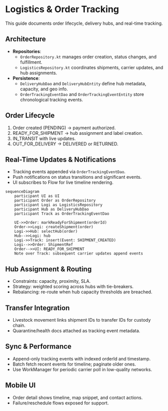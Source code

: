 # Logistics & Order Tracking

This guide documents order lifecycle, delivery hubs, and real-time tracking.

## Architecture

- **Repositories**:
  - `OrderRepository.kt` manages order creation, status changes, and fulfillment.
  - `LogisticsRepository.kt` coordinates shipments, carrier updates, and hub assignments.
- **Persistence**:
  - `DeliveryHubDao` and `DeliveryHubEntity` define hub metadata, capacity, and geo info.
  - `OrderTrackingEventDao` and `OrderTrackingEventEntity` store chronological tracking events.

## Order Lifecycle

1. Order created (PENDING) → payment authorized.
2. READY_FOR_SHIPMENT → hub assignment and label creation.
3. IN_TRANSIT with live updates.
4. OUT_FOR_DELIVERY → DELIVERED or RETURNED.

## Real-Time Updates & Notifications

- Tracking events appended via `OrderTrackingEventDao`.
- Push notifications on status transitions and significant events.
- UI subscribes to Flow for live timeline rendering.

```mermaid
sequenceDiagram
    participant UI as UI
    participant Order as OrderRepository
    participant Logi as LogisticsRepository
    participant Hub as DeliveryHubDao
    participant Track as OrderTrackingEventDao

    UI->>Order: markReadyForShipment(orderId)
    Order->>Logi: createShipment(order)
    Logi->>Hub: selectHub(order)
    Hub-->>Logi: hub
    Logi->>Track: insert(Event: SHIPMENT_CREATED)
    Logi-->>Order: ShipmentRef
    Order-->>UI: READY_FOR_SHIPMENT
    Note over Track: subsequent carrier updates append events
```

## Hub Assignment & Routing

- Constraints: capacity, proximity, SLA.
- Strategy: weighted scoring across hubs with tie-breakers.
- Rebalancing: re-route when hub capacity thresholds are breached.

## Transfer Integration

- Livestock movement links shipment IDs to transfer IDs for custody chain.
- Quarantine/health docs attached as tracking event metadata.

## Sync & Performance

- Append-only tracking events with indexed orderId and timestamp.
- Batch fetch recent events for timeline; paginate older ones.
- Use WorkManager for periodic carrier poll in low-quality networks.

## Mobile UI

- Order detail shows timeline, map snippet, and contact actions.
- Failure/reschedule flows exposed for support.
